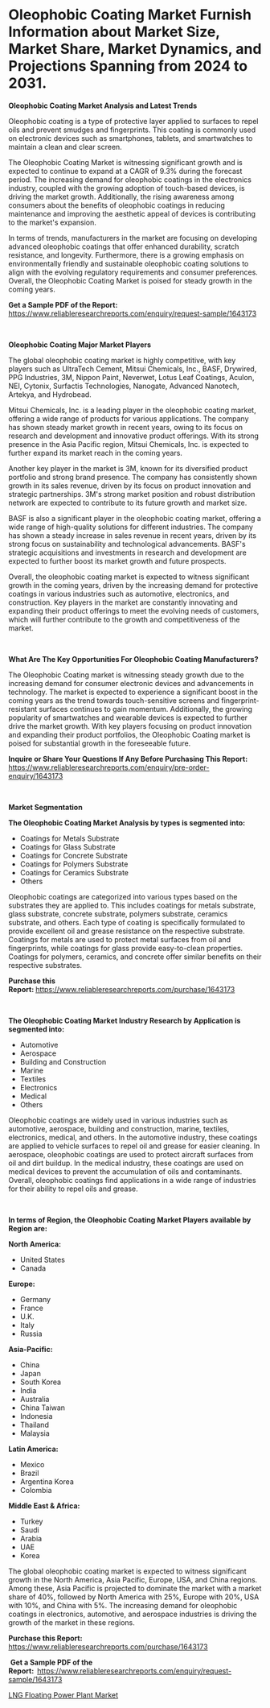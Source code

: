 <p><h1>Oleophobic Coating Market Furnish Information about Market Size, Market Share, Market Dynamics, and Projections Spanning from 2024 to 2031.</h1></p><p><strong>Oleophobic Coating Market Analysis and Latest Trends</strong></p>
<p><p>Oleophobic coating is a type of protective layer applied to surfaces to repel oils and prevent smudges and fingerprints. This coating is commonly used on electronic devices such as smartphones, tablets, and smartwatches to maintain a clean and clear screen.</p><p>The Oleophobic Coating Market is witnessing significant growth and is expected to continue to expand at a CAGR of 9.3% during the forecast period. The increasing demand for oleophobic coatings in the electronics industry, coupled with the growing adoption of touch-based devices, is driving the market growth. Additionally, the rising awareness among consumers about the benefits of oleophobic coatings in reducing maintenance and improving the aesthetic appeal of devices is contributing to the market's expansion.</p><p>In terms of trends, manufacturers in the market are focusing on developing advanced oleophobic coatings that offer enhanced durability, scratch resistance, and longevity. Furthermore, there is a growing emphasis on environmentally friendly and sustainable oleophobic coating solutions to align with the evolving regulatory requirements and consumer preferences. Overall, the Oleophobic Coating Market is poised for steady growth in the coming years.</p></p>
<p><strong>Get a Sample PDF of the Report:&nbsp;</strong> <a href="https://www.reliableresearchreports.com/enquiry/request-sample/1643173">https://www.reliableresearchreports.com/enquiry/request-sample/1643173</a></p>
<p>&nbsp;</p>
<p><strong>Oleophobic Coating Major Market Players</strong></p>
<p><p>The global oleophobic coating market is highly competitive, with key players such as UltraTech Cement, Mitsui Chemicals, Inc., BASF, Drywired, PPG Industries, 3M, Nippon Paint, Neverwet, Lotus Leaf Coatings, Aculon, NEI, Cytonix, Surfactis Technologies, Nanogate, Advanced Nanotech, Artekya, and Hydrobead. </p><p>Mitsui Chemicals, Inc. is a leading player in the oleophobic coating market, offering a wide range of products for various applications. The company has shown steady market growth in recent years, owing to its focus on research and development and innovative product offerings. With its strong presence in the Asia Pacific region, Mitsui Chemicals, Inc. is expected to further expand its market reach in the coming years.</p><p>Another key player in the market is 3M, known for its diversified product portfolio and strong brand presence. The company has consistently shown growth in its sales revenue, driven by its focus on product innovation and strategic partnerships. 3M's strong market position and robust distribution network are expected to contribute to its future growth and market size.</p><p>BASF is also a significant player in the oleophobic coating market, offering a wide range of high-quality solutions for different industries. The company has shown a steady increase in sales revenue in recent years, driven by its strong focus on sustainability and technological advancements. BASF's strategic acquisitions and investments in research and development are expected to further boost its market growth and future prospects. </p><p>Overall, the oleophobic coating market is expected to witness significant growth in the coming years, driven by the increasing demand for protective coatings in various industries such as automotive, electronics, and construction. Key players in the market are constantly innovating and expanding their product offerings to meet the evolving needs of customers, which will further contribute to the growth and competitiveness of the market.</p></p>
<p>&nbsp;</p>
<p><strong>What Are The Key Opportunities For Oleophobic Coating Manufacturers?</strong></p>
<p><p>The Oleophobic Coating market is witnessing steady growth due to the increasing demand for consumer electronic devices and advancements in technology. The market is expected to experience a significant boost in the coming years as the trend towards touch-sensitive screens and fingerprint-resistant surfaces continues to gain momentum. Additionally, the growing popularity of smartwatches and wearable devices is expected to further drive the market growth. With key players focusing on product innovation and expanding their product portfolios, the Oleophobic Coating market is poised for substantial growth in the foreseeable future.</p></p>
<p><strong>Inquire or Share Your Questions If Any Before Purchasing This Report:</strong> <a href="https://www.reliableresearchreports.com/enquiry/pre-order-enquiry/1643173">https://www.reliableresearchreports.com/enquiry/pre-order-enquiry/1643173</a></p>
<p>&nbsp;</p>
<p><strong>Market Segmentation</strong></p>
<p><strong>The Oleophobic Coating Market Analysis by types is segmented into:</strong></p>
<p><ul><li>Coatings for Metals Substrate</li><li>Coatings for Glass Substrate</li><li>Coatings for Concrete Substrate</li><li>Coatings for Polymers Substrate</li><li>Coatings for Ceramics Substrate</li><li>Others</li></ul></p>
<p><p>Oleophobic coatings are categorized into various types based on the substrates they are applied to. This includes coatings for metals substrate, glass substrate, concrete substrate, polymers substrate, ceramics substrate, and others. Each type of coating is specifically formulated to provide excellent oil and grease resistance on the respective substrate. Coatings for metals are used to protect metal surfaces from oil and fingerprints, while coatings for glass provide easy-to-clean properties. Coatings for polymers, ceramics, and concrete offer similar benefits on their respective substrates.</p></p>
<p><strong>Purchase this Report:&nbsp;</strong><a href="https://www.reliableresearchreports.com/purchase/1643173">https://www.reliableresearchreports.com/purchase/1643173</a></p>
<p>&nbsp;</p>
<p><strong>The Oleophobic Coating Market Industry Research by Application is segmented into:</strong></p>
<p><ul><li>Automotive</li><li>Aerospace</li><li>Building and Construction</li><li>Marine</li><li>Textiles</li><li>Electronics</li><li>Medical</li><li>Others</li></ul></p>
<p><p>Oleophobic coatings are widely used in various industries such as automotive, aerospace, building and construction, marine, textiles, electronics, medical, and others. In the automotive industry, these coatings are applied to vehicle surfaces to repel oil and grease for easier cleaning. In aerospace, oleophobic coatings are used to protect aircraft surfaces from oil and dirt buildup. In the medical industry, these coatings are used on medical devices to prevent the accumulation of oils and contaminants. Overall, oleophobic coatings find applications in a wide range of industries for their ability to repel oils and grease.</p></p>
<p>&nbsp;</p>
<p><strong>In terms of Region, the Oleophobic Coating Market Players available by Region are:</strong></p>
<p>
    <p> <strong> North America: </strong>
        <ul>
            <li>United States</li>
            <li>Canada</li>
        </ul>
        </p> 
    <p> <strong> Europe: </strong>
        <ul>
            <li>Germany</li>
            <li>France</li>
            <li>U.K.</li>
            <li>Italy</li>
            <li>Russia</li>
        </ul>
        </p> 
    <p> <strong> Asia-Pacific: </strong>
        <ul>
            <li>China</li>
            <li>Japan</li>
            <li>South Korea</li>
            <li>India</li>
            <li>Australia</li>
            <li>China Taiwan</li>
            <li>Indonesia</li>
            <li>Thailand</li>
            <li>Malaysia</li>
        </ul>
        </p> 
    <p> <strong> Latin America: </strong>
        <ul>
            <li>Mexico</li>
            <li>Brazil</li>
            <li>Argentina Korea</li>
            <li>Colombia</li>
        </ul>
        </p> 
    <p> <strong> Middle East & Africa: </strong>
        <ul>
            <li>Turkey</li>
            <li>Saudi</li>
            <li>Arabia</li>
            <li>UAE</li>
            <li>Korea</li>
        </ul>
    </p>
    </p>
<p><p>The global oleophobic coating market is expected to witness significant growth in the North America, Asia Pacific, Europe, USA, and China regions. Among these, Asia Pacific is projected to dominate the market with a market share of 40%, followed by North America with 25%, Europe with 20%, USA with 10%, and China with 5%. The increasing demand for oleophobic coatings in electronics, automotive, and aerospace industries is driving the growth of the market in these regions.</p></p>
<p><strong>Purchase this Report: </strong><a href="https://www.reliableresearchreports.com/purchase/1643173">https://www.reliableresearchreports.com/purchase/1643173</a></p>
<p>&nbsp;<strong>Get a Sample PDF of the Report:&nbsp;&nbsp;</strong><a href="https://www.reliableresearchreports.com/enquiry/request-sample/1643173">https://www.reliableresearchreports.com/enquiry/request-sample/1643173</a></p>
<p><strong></strong></p>
<p><p><a href="https://forested-sushi-9b0.notion.site/LNG-Floating-Power-Plant-Market-Furnish-Information-about-Market-Size-Market-Share-Market-Dynamics-88cae94316594f3c9e58421afdd28850">LNG Floating Power Plant Market</a></p></p>